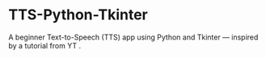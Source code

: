 # TTS-Python-Tkinter
A beginner Text-to-Speech (TTS) app using Python and Tkinter — inspired by a tutorial from YT .
